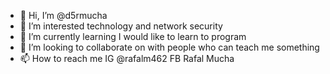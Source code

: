 - 👋 Hi, I’m @d5rmucha
- 👀 I’m interested technology and network security
- 🌱 I’m currently learning I would like to learn to program
- 💞️ I’m looking to collaborate on with people who can teach me something
- 📫 How to reach me IG @rafalm462
                      FB Rafal Mucha
<!---
d5rmucha/d5rmucha is a ✨ special ✨ repository because its `README.md` (this file) appears on your GitHub profile.
You can click the Preview link to take a look at your changes.
--->
